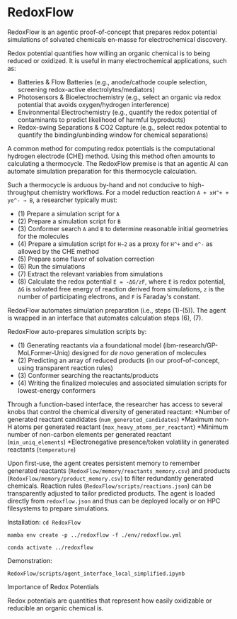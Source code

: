 # RedoxFlow

RedoxFlow is an agentic proof-of-concept that prepares redox potential simulations of solvated chemicals en-masse for electrochemical discovery.

Redox potential quantifies how willing an organic chemical is to being reduced or oxidized. It is useful in many electrochemical applications, such as:

* Batteries & Flow Batteries (e.g., anode/cathode couple selection, screening redox-active electrolytes/mediators)
* Photosensors & Bioelectrochemistry (e.g., select an organic via redox potential that avoids oxygen/hydrogen interference)
* Environmental Electrochemistry (e.g., quantify the redox potential of contaminants to predict likelihood of harmful byproducts)
* Redox-swing Separations & CO2 Capture (e.g., select redox potential to quantify the binding/unbinding window for chemical separations)

A common method for computing redox potentials is the computational hydrogen electrode (CHE) method. Using this method often amounts to calculating a thermocycle. The RedoxFlow premise is that an agentic AI can automate simulation preparation for this thermocycle calculation.

Such a thermocycle is arduous by-hand and not conducive to high-throughput chemistry workflows. 
For a model reduction reaction `A + xH^+ + ye^- → B`, a researcher typically must: 

* (1) Prepare a simulation script for `A`
* (2) Prepare a simulation script for `B`
* (3) Conformer search `A` and `B` to determine reasonable initial geometries for the molecules
* (4) Prepare a simulation script for `H~2` as a proxy for `H^+` and `e^-` as allowed by the CHE method
* (5) Prepare some flavor of solvation correction
* (6) Run the simulations
* (7) Extract the relevant variables from simulations
* (8) Calculate the redox potential `E = -ΔG/zF`, where `E` is redox potential, `ΔG` is solvated free energy of reaction derived from simulations, `z` is the number of participating electrons, and `F` is Faraday's constant.

 RedoxFlow automates simulation preparation (i.e., steps (1)-(5)). The agent is wrapped in an interface that automates calculation steps (6), (7).

RedoxFlow auto-prepares simulation scripts by:
* (1) Generating reactants via a foundational model (ibm-research/GP-MoLFormer-Uniq) designed for _de novo_ generation of molecules
* (2) Predicting an array of reduced products (in our proof-of-concept, using transparent reaction rules)
* (3) Conformer searching the reactants/products
* (4) Writing the finalized molecules and associated simulation scripts for lowest-energy conformers 

Through a function-based interface, the researcher has access to several knobs that control the chemical diversity of generated reactant:
*Number of generated reactant candidates (`num_generated_candidates`)
*Maximum non-H atoms per generated reactant (`max_heavy_atoms_per_reactant`)
*Minimum number of non-carbon elements per generated reactant (`min_uniq_elements`)
*Electronegative presence/token volatility in generated reactants (`temperature`)

Upon first-use, the agent creates persistent memory to remember generated reactants (`RedoxFlow/memory/reactants_memory.csv`) and products (`RedoxFlow/memory/product_memory.csv`) to filter redundantly generated chemicals. Reaction rules (`RedoxFlow/scripts/reactions.json`) can be transparently adjusted to tailor predicted products. The agent is loaded directly from `redoxflow.json` and thus can be deployed locally or on HPC filesystems to prepare simulations.

Installation:
`cd RedoxFlow`

`mamba env create -p ../redoxflow -f ./env/redoxflow.yml`

`conda activate ../redoxflow`

Demonstration:

`RedoxFlow/scripts/agent_interface_local_simplified.ipynb`

Importance of Redox Potentials

Redox potentials are quantities that represent how easily oxidizable or reducible an organic chemical is. 
